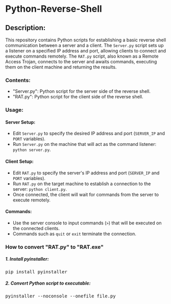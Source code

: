 # Python-Reverse-Shell

## Description:
This repository contains Python scripts for establishing a basic reverse shell communication between a server and a client. The `Server.py` script sets up a listener on a specified IP address and port, allowing clients to connect and execute commands remotely. The `RAT.py` script, also known as a Remote Access Trojan, connects to the server and awaits commands, executing them on the client machine and returning the results.

### Contents:
- "Server.py": Python script for the server side of the reverse shell.
- "RAT.py": Python script for the client side of the reverse shell.

### Usage:
#### Server Setup:
   - Edit `Server.py` to specify the desired IP address and port (`SERVER_IP` and `PORT` variables).
   - Run `Server.py` on the machine that will act as the command listener: `python server.py`.

#### Client Setup:
   - Edit `RAT.py` to specify the server's IP address and port (`SERVER_IP` and `PORT` variables).
   - Run `RAT.py` on the target machine to establish a connection to the server: `python client.py`.
   - Once connected, the client will wait for commands from the server to execute remotely.

#### Commands:
   - Use the server console to input commands (`>`) that will be executed on the connected clients.
   - Commands such as `quit` or `exit` terminate the connection.

### How to convert "RAT.py" to "RAT.exe"
##### 1. Install pyinstaller:

<pre>
pip install pyinstaller
</pre>
#####  2. Convert Python script to executable:

<pre>
pyinstaller --noconsole --onefile file.py
</pre>

